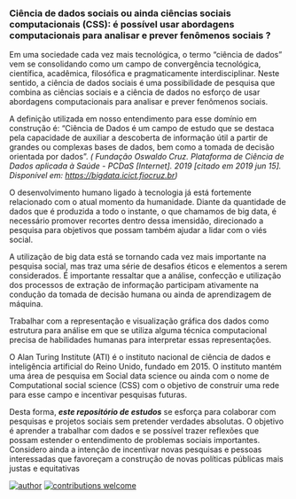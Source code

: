 ### Ciência de dados sociais ou ainda ciências sociais computacionais (CSS): é possível usar abordagens computacionais para analisar e prever fenômenos sociais ?

Em uma sociedade cada vez mais tecnológica, o termo “ciência de dados” vem se consolidando como um campo de convergência tecnológica, científica, acadêmica, filosófica e pragmaticamente interdisciplinar. Neste sentido, a ciência de dados sociais é uma possibilidade de pesquisa que combina as ciências sociais e a ciência de dados no esforço de usar abordagens computacionais para analisar e prever fenômenos sociais.

A definição utilizada em nosso entendimento para esse domínio em construção é: “Ciência de Dados é um campo de estudo que se destaca pela capacidade de auxiliar a descoberta de informação útil a partir de grandes ou complexas bases de dados, bem como a tomada de decisão orientada por dados”. *( Fundação Oswaldo Cruz. Plataforma de Ciência de Dados aplicada à Saúde - PCDaS [Internet]. 2019 [citado em 2019 jun 15]. Disponível em: https://bigdata.icict.fiocruz.br)*

O desenvolvimento humano ligado à tecnologia já está fortemente relacionado com o atual momento da humanidade. Diante da quantidade de dados que é produzida a todo o instante, o que chamamos de big data, é necessário promover recortes dentro dessa imensidão, direcionado a pesquisa para objetivos que possam também ajudar a lidar com o viés social.

A utilização de big data está se tornando cada vez mais importante na pesquisa social, mas traz uma série de desafios éticos e elementos a serem considerados. É importante ressaltar que a análise, confecção e utilização dos processos de extração de informação participam ativamente na condução da tomada de decisão humana ou ainda de aprendizagem de máquina.

Trabalhar com a representação e visualização gráfica dos dados como estrutura para análise em que se utiliza alguma técnica computacional precisa de habilidades humanas para interpretar essas representações.

O Alan Turing Institute (ATI) é o instituto nacional de ciência de dados e inteligência artificial do Reino Unido, fundado em 2015. O instituto mantém uma área de pesquisa em Social data science ou ainda com o nome de Computational social science (CSS) com o objetivo de construir uma rede para esse campo e incentivar pesquisas futuras.

Desta forma, ***este repositório de estudos*** se esforça para colaborar com pesquisas e projetos sociais sem pretender verdades absolutas. O objetivo é aprender a trabalhar com dados e se possível trazer reflexões que possam estender o entendimento de problemas sociais importantes. Considero ainda a intenção de incentivar novas pesquisas e pessoas interessadas que favoreçam a construção de novas políticas públicas mais justas e equitativas

[![author](https://img.shields.io/badge/author-ThiagoPrado-blue.svg)](https://www.linkedin.com/in/thiago-de-almeida-prado-2a53601b9) 
[![contributions welcome](https://img.shields.io/badge/contributions-welcome-brightgreen.svg?style=flat)](https://github.com/thiagoaprado22)
